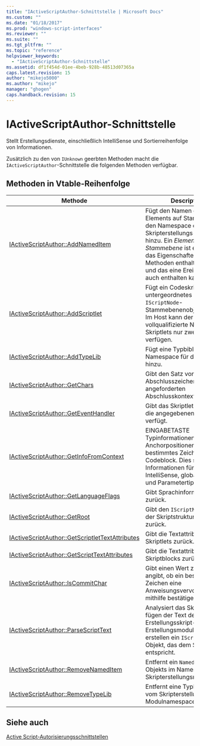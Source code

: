 ```yaml
---
title: "IActiveScriptAuthor-Schnittstelle | Microsoft Docs"
ms.custom: ""
ms.date: "01/18/2017"
ms.prod: "windows-script-interfaces"
ms.reviewer: ""
ms.suite: ""
ms.tgt_pltfrm: ""
ms.topic: "reference"
helpviewer_keywords: 
  - "IActiveScriptAuthor-Schnittstelle"
ms.assetid: df1f454d-01ee-4beb-928b-48513d07365a
caps.latest.revision: 15
author: "mikejo5000"
ms.author: "mikejo"
manager: "ghogen"
caps.handback.revision: 15
---
```

# IActiveScriptAuthor-Schnittstelle
Stellt Erstellungsdienste, einschließlich IntelliSense und Sortierreihenfolge von Informationen.  
  
 Zusätzlich zu den von `IUnknown` geerbten Methoden macht die `IActiveScriptAuthor`\-Schnittstelle die folgenden Methoden verfügbar.  
  
## Methoden in Vtable\-Reihenfolge  
  
|Methode|Description|  
|-------------|-----------------|  
|[IActiveScriptAuthor::AddNamedItem](../../winscript/reference/iactivescriptauthor-addnameditem.md)|Fügt den Namen eines Elements auf Stammebene den Namespace des Skripterstellungs\-Moduls hinzu.  Ein *Element auf der Stammebene* ist ein Objekt, das Eigenschaften und Methoden enthalten können und das eine Ereignisquelle auch enthalten kann.|  
|[IActiveScriptAuthor::AddScriptlet](../../winscript/reference/iactivescriptauthor-addscriptlet.md)|Fügt ein Codeskriptlet als untergeordnetes Element des `IScriptNode`\-Stammebenenobjekts hinzu.  Im Host kann der vollqualifizierte Name des Skriptlets nur zwei Ebenen verfügen.|  
|[IActiveScriptAuthor::AddTypeLib](../../winscript/reference/iactivescriptauthor-addtypelib.md)|Fügt eine Typbibliothek dem Namespace für das Skript hinzu.|  
|[IActiveScriptAuthor::GetChars](../../winscript/reference/iactivescriptauthor-getchars.md)|Gibt den Satz von Abschlusszeichen für einen angeforderten Abschlusskontext zurück.|  
|[IActiveScriptAuthor::GetEventHandler](../../winscript/reference/iactivescriptauthor-geteventhandler.md)|Gibt das Skriptlet zurück, das die angegebenen Attribute verfügt.|  
|[IActiveScriptAuthor::GetInfoFromContext](../../winscript/reference/iactivescriptauthor-getinfofromcontext.md)|EINGABETASTE Typinformationen und Anchorpositionen für ein bestimmtes Zeichen in einem Codeblock.  Dies stellt Informationen für Member IntelliSense, globale Listen und Parametertipps bereit.|  
|[IActiveScriptAuthor::GetLanguageFlags](../../winscript/reference/iactivescriptauthor-getlanguageflags.md)|Gibt Sprachinformationen zurück.|  
|[IActiveScriptAuthor::GetRoot](../../winscript/reference/iactivescriptauthor-getroot.md)|Gibt den `IScriptNode` Stamm der Skriptstruktur des Autors zurück.|  
|[IActiveScriptAuthor::GetScriptletTextAttributes](../../winscript/reference/iactivescriptauthor-getscriptlettextattributes.md)|Gibt die Textattribute eines Skriptlets zurück.|  
|[IActiveScriptAuthor::GetScriptTextAttributes](../../winscript/reference/iactivescriptauthor-getscripttextattributes.md)|Gibt die Textattribute eines Skriptblocks zurück.|  
|[IActiveScriptAuthor::IsCommitChar](../../winscript/reference/iactivescriptauthor-iscommitchar.md)|Gibt einen Wert zurück, der angibt, ob ein bestimmtes Zeichen eine Anweisungsvervollständigung mithilfe bestätigen soll.|  
|[IActiveScriptAuthor::ParseScriptText](../../winscript/reference/iactivescriptauthor-parsescripttext.md)|Analysiert das Skript Text, fügen der Text dem Erstellungsskript\-Erstellungsmodul hinzu und erstellen ein `IScriptEntry`\-Objekt, das dem Skriptblock entspricht.|  
|[IActiveScriptAuthor::RemoveNamedItem](../../winscript/reference/iactivescriptauthor-removenameditem.md)|Entfernt ein `NamedItem`\-Objekts im Namespace des Skripterstellungsmoduls.|  
|[IActiveScriptAuthor::RemoveTypeLib](../../winscript/reference/iactivescriptauthor-removetypelib.md)|Entfernt eine Typbibliothek vom Skripterstellungs\-Modulnamespace.|  
  
## Siehe auch  
 [Active Script\-Autorisierungsschnittstellen](../../winscript/reference/active-script-authoring-interfaces.md)